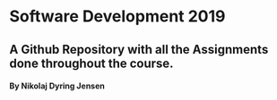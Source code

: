 # Software Development 2019
## A Github Repository with all the Assignments done throughout the course.
#### By Nikolaj Dyring Jensen

